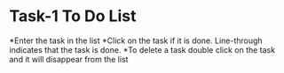# Task-1 To Do List
*Enter the task in the list
*Click on the task if it is done. Line-through indicates that the task is done.
*To delete a task double click on the task and it will disappear from the list
